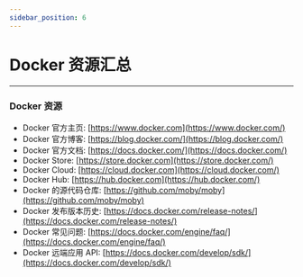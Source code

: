 ```yaml
---
sidebar_position: 6
---
```

# Docker 资源汇总

---

### Docker 资源

* Docker 官方主页: [https://www.docker.com](https://www.docker.com/)
* Docker 官方博客: [https://blog.docker.com/](https://blog.docker.com/)
* Docker 官方文档: [https://docs.docker.com/](https://docs.docker.com/)
* Docker Store: [https://store.docker.com](https://store.docker.com/)
* Docker Cloud: [https://cloud.docker.com](https://cloud.docker.com/)
* Docker Hub: [https://hub.docker.com](https://hub.docker.com/)
* Docker 的源代码仓库: [https://github.com/moby/moby](https://github.com/moby/moby)
* Docker 发布版本历史: [https://docs.docker.com/release-notes/](https://docs.docker.com/release-notes/)
* Docker 常见问题: [https://docs.docker.com/engine/faq/](https://docs.docker.com/engine/faq/)
* Docker 远端应用 API: [https://docs.docker.com/develop/sdk/](https://docs.docker.com/develop/sdk/)

